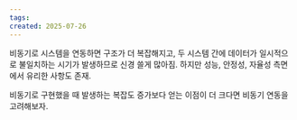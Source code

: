 ```yaml
---
tags: 
created: 2025-07-26
---
```

비동기로 시스템을 연동하면 구조가 더 복잡해지고, 두 시스템 간에 데이터가 일시적으로 불일치하는 시기가 발생하므로 신경 쓸게 많아짐. 하지만 성능, 안정성, 자율성 측면에서 유리한 사항도 존재.

비동기로 구현했을 때 발생하는 복잡도 증가보다 얻는 이점이 더 크다면 비동기 연동을 고려해보자.